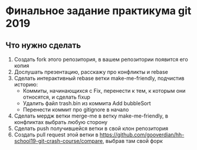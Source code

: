 # Финальное задание практикума git 2019

## Что нужно сделать
1. Создать fork этого репозитория, в вашем репозитории появится его копия
2. Дослушать презентацию, расскажу про конфликты и rebase
3. Сделать интерактивный rebase ветки make-me-friendly, подчистив историю:
	- Коммиты, начинающихся с Fix, перенести к тем, к которым они относятся, и сделать fixup
	- Удалить файл trash.bin из коммита Add bubbleSort
	- Перенести коммит про gitignore в начало
4. Сделать мердж ветки merge-me в ветку make-me-friendly, в конфликтах выбрать любую сторону
5. Сделать push получившейся ветки в свой клон репозитория
6. Создать pull request этой ветки в https://github.com/gooverdian/hh-school19-git-crash-course/compare, выбрав там свой форк

